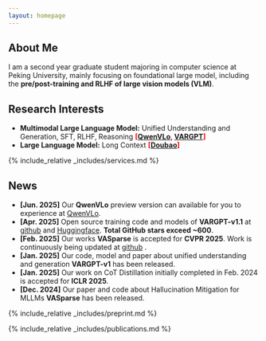 ```yaml
---
layout: homepage
---
```


## About Me

I am a second year graduate student majoring in computer science at Peking University, mainly focusing on foundational large model, including the **pre/post-training and RLHF of large vision models (VLM)**.

## Research Interests

- **Multimodal Large Language Model:** Unified Understanding and Generation, SFT, RLHF, Reasoning <span style="color:red">**[[QwenVLo](https://qwenlm.github.io/blog/qwen-vlo), [VARGPT](https://github.com/VARGPT-family)]**</span>
- **Large Language Model:** Long Context <span style="color:red">**[[Doubao](https://www.doubao.com/chat/)]**</span>

  
{% include_relative _includes/services.md %}


## News

- **[Jun. 2025]** Our **QwenVLo** preview version can available for you to experience at [QwenVLo](https://qwenlm.github.io/blog/qwen-vlo/).
- **[Apr. 2025]** Open source training code and models of **VARGPT-v1.1** at [github](https://github.com/VARGPT-family/VARGPT-v1.1) and [Huggingface](https://huggingface.co/VARGPT-family). **Total GitHub stars exceed ~600**.
- **[Feb. 2025]** Our works **VASparse** is accepted for **CVPR 2025**. Work is continuously being updated at [github](https://github.com/mengchuang123/VASparse-github) .
- **[Jan. 2025]** Our code, model and paper about unified understanding and generation **VARGPT-v1** has been released.
- **[Jan. 2025]** Our work on CoT Distillation initially completed in Feb. 2024 is accepted for **ICLR 2025**.
- **[Dec. 2024]** Our paper and code about Hallucination Mitigation for MLLMs **VASparse** has been released.


{% include_relative _includes/preprint.md %}

{% include_relative _includes/publications.md %}


